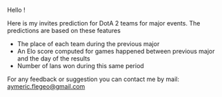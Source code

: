 Hello !

Here is my invites prediction for DotA 2 teams for major events.
The predictions are based on these features
- The place of each team during the previous major
- An Elo score computed for games happened between previous major and the day of the results
- Number of lans won during this same period



For any feedback or suggestion you can contact me by mail: aymeric.flegeo@gmail.com

